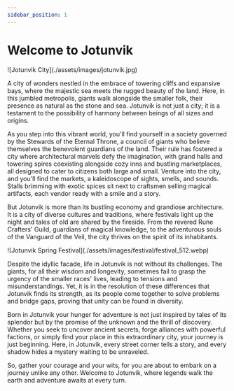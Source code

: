 ```yaml
---
sidebar_position: 1
---
```


# Welcome to Jotunvik

<div className="image__center">
![Jotunvik City](./assets/images/jotunvik.jpg)
</div>

A city of wonders nestled in the embrace of towering cliffs and expansive bays, where the majestic sea meets the rugged beauty of the land. Here, in this jumbled metropolis, giants walk alongside the smaller folk, their presence as natural as the stone and sea. Jotunvik is not just a city; it is a testament to the possibility of harmony between beings of all sizes and origins.

As you step into this vibrant world, you'll find yourself in a society governed by the Stewards of the Eternal Throne, a council of giants who believe themselves the benevolent guardians of the land. Their rule has fostered a city where architectural marvels defy the imagination, with grand halls and towering spires coexisting alongside cozy inns and bustling marketplaces, all designed to cater to citizens both large and small. Venture into the city, and you'll find the markets, a kaleidoscope of sights, smells, and sounds. Stalls brimming with exotic spices sit next to craftsmen selling magical artifacts, each vendor ready with a smile and a story.

But Jotunvik is more than its bustling economy and grandiose architecture. It is a city of diverse cultures and traditions, where festivals light up the night and tales of old are shared by the fireside. From the revered Rune Crafters' Guild, guardians of magical knowledge, to the adventurous souls of the Vanguard of the Veil, the city thrives on the spirit of its inhabitants.

<div className="image__center">
![Jotunvik Spring Festival](./assets/images/festival/festival_512.webp)
</div>

Despite the idyllic facade, life in Jotunvik is not without its challenges. The giants, for all their wisdom and longevity, sometimes fail to grasp the urgency of the smaller races' lives, leading to tensions and misunderstandings. Yet, it is in the resolution of these differences that Jotunvik finds its strength, as its people come together to solve problems and bridge gaps, proving that unity can be found in diversity.

Born in Jotunvik your hunger for adventure is not just inspired by tales of its splendor but by the promise of the unknown and the thrill of discovery. Whether you seek to uncover ancient secrets, forge alliances with powerful factions, or simply find your place in this extraordinary city, your journey is just beginning. Here, in Jotunvik, every street corner tells a story, and every shadow hides a mystery waiting to be unraveled.

So, gather your courage and your wits, for you are about to embark on a journey unlike any other. Welcome to Jotunvik, where legends walk the earth and adventure awaits at every turn.


